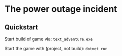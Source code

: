 # The power outage incident

## Quickstart

Start build of game via: `text_adventure.exe`

Start the game with (project, not build): `dotnet run`
